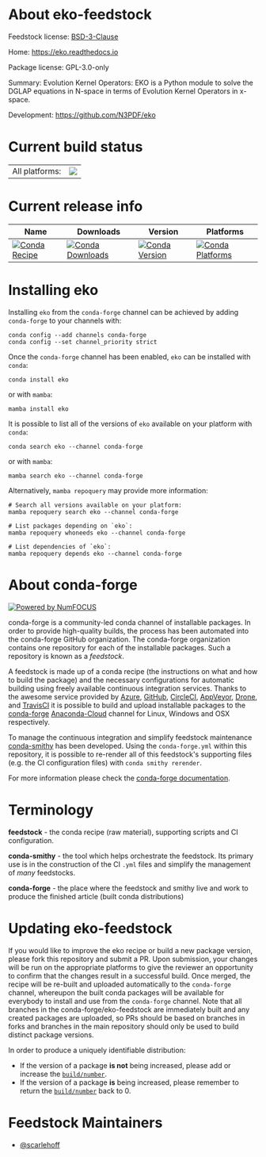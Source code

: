 About eko-feedstock
===================

Feedstock license: [BSD-3-Clause](https://github.com/conda-forge/eko-feedstock/blob/main/LICENSE.txt)

Home: https://eko.readthedocs.io

Package license: GPL-3.0-only

Summary: Evolution Kernel Operators: EKO is a Python module to solve the DGLAP equations in N-space in terms of Evolution Kernel Operators in x-space.

Development: https://github.com/N3PDF/eko

Current build status
====================


<table><tr><td>All platforms:</td>
    <td>
      <a href="https://dev.azure.com/conda-forge/feedstock-builds/_build/latest?definitionId=15832&branchName=main">
        <img src="https://dev.azure.com/conda-forge/feedstock-builds/_apis/build/status/eko-feedstock?branchName=main">
      </a>
    </td>
  </tr>
</table>

Current release info
====================

| Name | Downloads | Version | Platforms |
| --- | --- | --- | --- |
| [![Conda Recipe](https://img.shields.io/badge/recipe-eko-green.svg)](https://anaconda.org/conda-forge/eko) | [![Conda Downloads](https://img.shields.io/conda/dn/conda-forge/eko.svg)](https://anaconda.org/conda-forge/eko) | [![Conda Version](https://img.shields.io/conda/vn/conda-forge/eko.svg)](https://anaconda.org/conda-forge/eko) | [![Conda Platforms](https://img.shields.io/conda/pn/conda-forge/eko.svg)](https://anaconda.org/conda-forge/eko) |

Installing eko
==============

Installing `eko` from the `conda-forge` channel can be achieved by adding `conda-forge` to your channels with:

```
conda config --add channels conda-forge
conda config --set channel_priority strict
```

Once the `conda-forge` channel has been enabled, `eko` can be installed with `conda`:

```
conda install eko
```

or with `mamba`:

```
mamba install eko
```

It is possible to list all of the versions of `eko` available on your platform with `conda`:

```
conda search eko --channel conda-forge
```

or with `mamba`:

```
mamba search eko --channel conda-forge
```

Alternatively, `mamba repoquery` may provide more information:

```
# Search all versions available on your platform:
mamba repoquery search eko --channel conda-forge

# List packages depending on `eko`:
mamba repoquery whoneeds eko --channel conda-forge

# List dependencies of `eko`:
mamba repoquery depends eko --channel conda-forge
```


About conda-forge
=================

[![Powered by
NumFOCUS](https://img.shields.io/badge/powered%20by-NumFOCUS-orange.svg?style=flat&colorA=E1523D&colorB=007D8A)](https://numfocus.org)

conda-forge is a community-led conda channel of installable packages.
In order to provide high-quality builds, the process has been automated into the
conda-forge GitHub organization. The conda-forge organization contains one repository
for each of the installable packages. Such a repository is known as a *feedstock*.

A feedstock is made up of a conda recipe (the instructions on what and how to build
the package) and the necessary configurations for automatic building using freely
available continuous integration services. Thanks to the awesome service provided by
[Azure](https://azure.microsoft.com/en-us/services/devops/), [GitHub](https://github.com/),
[CircleCI](https://circleci.com/), [AppVeyor](https://www.appveyor.com/),
[Drone](https://cloud.drone.io/welcome), and [TravisCI](https://travis-ci.com/)
it is possible to build and upload installable packages to the
[conda-forge](https://anaconda.org/conda-forge) [Anaconda-Cloud](https://anaconda.org/)
channel for Linux, Windows and OSX respectively.

To manage the continuous integration and simplify feedstock maintenance
[conda-smithy](https://github.com/conda-forge/conda-smithy) has been developed.
Using the ``conda-forge.yml`` within this repository, it is possible to re-render all of
this feedstock's supporting files (e.g. the CI configuration files) with ``conda smithy rerender``.

For more information please check the [conda-forge documentation](https://conda-forge.org/docs/).

Terminology
===========

**feedstock** - the conda recipe (raw material), supporting scripts and CI configuration.

**conda-smithy** - the tool which helps orchestrate the feedstock.
                   Its primary use is in the construction of the CI ``.yml`` files
                   and simplify the management of *many* feedstocks.

**conda-forge** - the place where the feedstock and smithy live and work to
                  produce the finished article (built conda distributions)


Updating eko-feedstock
======================

If you would like to improve the eko recipe or build a new
package version, please fork this repository and submit a PR. Upon submission,
your changes will be run on the appropriate platforms to give the reviewer an
opportunity to confirm that the changes result in a successful build. Once
merged, the recipe will be re-built and uploaded automatically to the
`conda-forge` channel, whereupon the built conda packages will be available for
everybody to install and use from the `conda-forge` channel.
Note that all branches in the conda-forge/eko-feedstock are
immediately built and any created packages are uploaded, so PRs should be based
on branches in forks and branches in the main repository should only be used to
build distinct package versions.

In order to produce a uniquely identifiable distribution:
 * If the version of a package **is not** being increased, please add or increase
   the [``build/number``](https://docs.conda.io/projects/conda-build/en/latest/resources/define-metadata.html#build-number-and-string).
 * If the version of a package **is** being increased, please remember to return
   the [``build/number``](https://docs.conda.io/projects/conda-build/en/latest/resources/define-metadata.html#build-number-and-string)
   back to 0.

Feedstock Maintainers
=====================

* [@scarlehoff](https://github.com/scarlehoff/)

